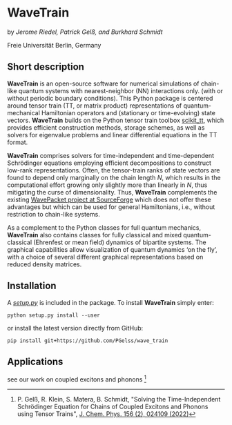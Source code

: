 # WaveTrain

by *Jerome Riedel, Patrick Gelß, and Burkhard Schmidt*

Freie Universität Berlin, Germany

## Short description

**WaveTrain** is an open-source software for numerical simulations of chain-like 
quantum systems with nearest-neighbor (NN) interactions only.
(with or without periodic boundary conditions).
This Python package is centered around tensor train (TT, or matrix product) representations of 
quantum-mechanical Hamiltonian operators and (stationary or time-evolving) state vectors.
**WaveTrain** builds on the Python tensor train toolbox [scikit\_tt](https://github.com/PGelss/scikit_tt), 
which provides efficient construction methods, storage schemes, 
as well as solvers for eigenvalue problems and linear differential equations in the TT format.

**WaveTrain** comprises solvers for time-independent and time-dependent Schrödinger equations 
employing efficient decompositions to construct low-rank representations. 
Often, the tensor-train ranks of state vectors are found to depend only marginally on the chain length *N*, 
which results in the computational effort growing only slightly more than linearly in *N*, 
thus mitigating the curse of dimensionality.
Thus, **WaveTrain** complements the existing [WavePacket project at SourceForge](https://sourceforge.net/projects/wavepacket/)
which does not offer these advantages but which can be used for general Hamiltonians,
i.e., without restriction to chain-like systems.

As a complement to the Python classes for full quantum mechanics, **WaveTrain** also contains classes for 
fully classical and mixed quantum-classical (Ehrenfest or mean field) dynamics of bipartite systems.
The graphical capabilities allow visualization of quantum dynamics ‘on the fly’, with a choice of 
several different graphical representations based on reduced density matrices.

## Installation

A [*setup.py*](setup.py) is included in the package. To install **WaveTrain** simply enter:

```
python setup.py install --user
```

or install the latest version directly from GitHub:

```
pip install git+https://github.com/PGelss/wave_train
```

## Applications

see our work on coupled excitons and phonons [^1]

[^1]: P. Gelß, R. Klein, S. Matera, B. Schmidt, "Solving the Time-Independent Schrödinger Equation for 
Chains of Coupled Excitons and Phonons using Tensor Trains", [J. Chem. Phys. 156 (2), 024109 (2022)](https://doi.org/10.1063/5.0074948) 
